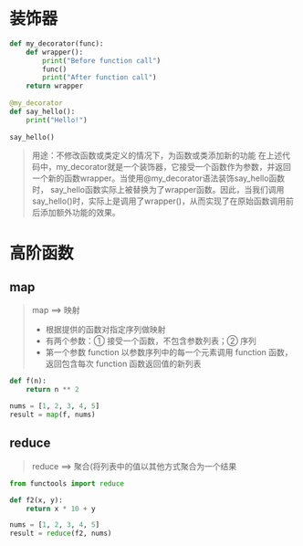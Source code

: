 # 装饰器
```python
def my_decorator(func):  
    def wrapper():  
        print("Before function call")  
        func()  
        print("After function call")  
    return wrapper  
  
@my_decorator  
def say_hello():  
    print("Hello!")  
  
say_hello()
```
> 用途：不修改函数或类定义的情况下，为函数或类添加新的功能
> 在上述代码中，my_decorator就是一个装饰器，它接受一个函数作为参数，并返回一个新的函数wrapper。当使用@my_decorator语法装饰say_hello函数时，
> say_hello函数实际上被替换为了wrapper函数。因此，当我们调用say_hello()时，实际上是调用了wrapper()，从而实现了在原始函数调用前后添加额外功能的效果。
> 
# 高阶函数
## map
> map ==> 映射
> - 根据提供的函数对指定序列做映射 
> - 有两个参数：① 接受一个函数，不包含参数列表；② 序列 
> - 第一个参数 function 以参数序列中的每一个元素调用 function 函数，返回包含每次 function 函数返回值的新列表

```python
def f(n):
    return n ** 2

nums = [1, 2, 3, 4, 5]
result = map(f, nums)

```
## reduce
> reduce ==> 聚合(将列表中的值以其他方式聚合为一个结果
```python
from functools import reduce

def f2(x, y):
    return x * 10 + y

nums = [1, 2, 3, 4, 5]
result = reduce(f2, nums)
```